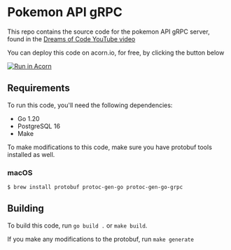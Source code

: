 # Pokemon API gRPC

This repo contains the source code for the pokemon API gRPC server, found
in the [Dreams of Code YouTube video](https://youtube.com/@dreamsofcode)

You can deploy this code on acorn.io, for free, by clicking the button below

[![Run in Acorn](https://acorn.io/v1-ui/run/badge?image=docker.io+dreamsofcode+pokemon-api:acorn&ref=dreamsofcode&count=false&style=for-the-badge)](https://acorn.io/run/docker.io/dreamsofcode/pokemon-api:acorn?ref=dreamsofcode)

## Requirements

To run this code, you'll need the following dependencies:

- Go 1.20
- PostgreSQL 16
- Make

To make modifications to this code, make sure you have protobuf tools installed
as well.

### macOS

```
$ brew install protobuf protoc-gen-go protoc-gen-go-grpc
```

## Building

To build this code, run `go build .` or `make build`.

If you make any modifications to the protobuf, run `make generate`
